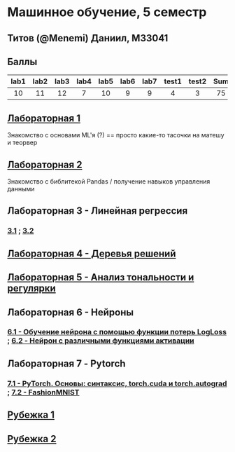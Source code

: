 # Машинное обучение, 5 семестр

## Титов (@Menemi) Даниил, M33041

## Баллы

| lab1 | lab2 | lab3 | lab4 | lab5 | lab6 | lab7 | test1 | test2 | Sum |
|:----:|:----:|:----:|:----:|:----:|:----:|:----:|:-----:|:-----:|:---:|
|  10  |  11  |  12  |  7   |  10  |  9   |  9   |   4   |   3   | 75  |

## [Лабораторная 1](https://colab.research.google.com/drive/110V-_vtsLFpWAYk2pYOTAiWVrmUUMCKi?usp=sharing)

Знакомство с основами ML'я (?) == просто какие-то тасочки на матешу и теорвер

## [Лабораторная 2](https://colab.research.google.com/drive/1CI52EPZ_G11rqogkQhetRsdvyLstIXXk?usp=sharing)

Знакомство с библитекой Pandas / получение навыков управления данными

## Лабораторная 3 - Линейная регрессия

### [3.1](https://colab.research.google.com/drive/1scrPYmOttuGKEoTnJnuREhtf9EOs8kHJ?usp=sharing) ; [3.2](https://colab.research.google.com/drive/1vXtoPY3Gf0oHL_HMRKxCAKMdtAm4lCA6?usp=sharing)

## [Лабораторная 4 - Деревья решений](https://colab.research.google.com/drive/1PgZG4OhsOyebrHfrm0RS7KoGttXdjQ5v?usp=sharing)

## [Лабораторная 5 - Анализ тональности и регулярки](https://colab.research.google.com/drive/1u_DWLm06dFDMXwrcpTm4SFyNN76bUVt6?usp=sharing)

## Лабораторная 6 - Нейроны

### [6.1 - Обучение нейрона с помощью функции потерь LogLoss](https://colab.research.google.com/drive/1TV07iT-Ui5hvM0K1U-D7XYswOdkJc3ON?usp=sharing) ; [6.2 - Нейрон с различными функциями активации](https://colab.research.google.com/drive/1QE9BWkIgLAMuVh0X3OyoUlXXzrbNqwe7?usp=sharing)

## Лабораторная 7 - Pytorch

### [7.1 - PyTorch. Основы: синтаксис, torch.cuda и torch.autograd](https://colab.research.google.com/drive/1v9nPX7dzgdSdjc_QM7SChSum7yD0F-Ob?usp=sharing) ; [7.2 - FashionMNIST](https://colab.research.google.com/drive/1EAlLZ4f7r8oCrSix-YgZq670liXjajne?usp=sharing)

## [Рубежка 1](https://colab.research.google.com/drive/1eeVhZYINyn7m1WyvFm02bHjTUdscuyzN?usp=sharing)

## [Рубежка 2](https://colab.research.google.com/drive/1nFErBwQZZ9gM-_zzoOBTNfUvY74eh1aB?usp=sharing)